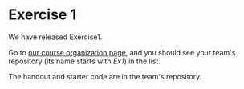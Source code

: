 # Exercise 1

We have released Exercise1.    

Go to [our course organization page](https://github.com/csc301-fall2014), and you should see your team's repository (its name starts with _Ex1_) in the list.

The handout and starter code are in the team's repository.

